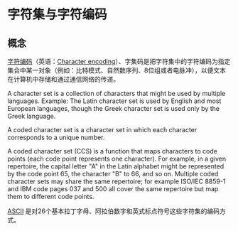 # 字符集与字符编码

## 概念


[字符编码](https://zh.wikipedia.org/wiki/%E5%AD%97%E7%AC%A6%E7%BC%96%E7%A0%81)（英语：[Character encoding](https://en.wikipedia.org/wiki/Character_encoding)）、字集码是把字符集中的字符编码为指定集合中某一对象（例如：比特模式、自然数序列、8位组或者电脉冲），以便文本在计算机中存储和通过通信网络的传递。

A character set is a collection of characters that might be used by multiple languages. Example: The Latin character set is used by English and most European languages, though the Greek character set is used only by the Greek language.

A coded character set is a character set in which each character corresponds to a unique number.

A coded character set (CCS) is a function that maps characters to code points (each code point represents one character). For example, in a given repertoire, the capital letter "A" in the Latin alphabet might be represented by the code point 65, the character "B" to 66, and so on. Multiple coded character sets may share the same repertoire; for example ISO/IEC 8859-1 and IBM code pages 037 and 500 all cover the same repertoire but map them to different code points.

[ASCII](https://zh.wikipedia.org/wiki/ASCII) 是对26个基本拉丁字母、阿拉伯数字和英式标点符号这些字符集的编码方式。
